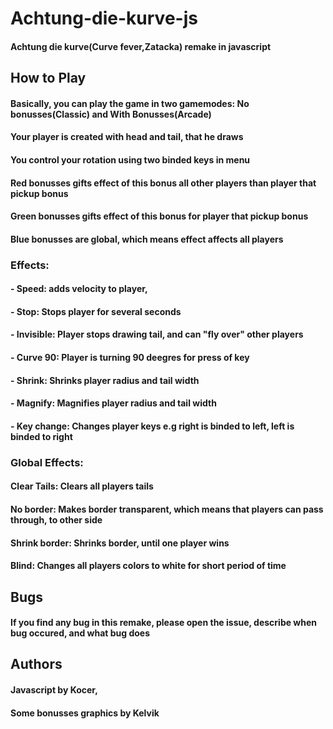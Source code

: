 # Achtung-die-kurve-js
#### Achtung die kurve(Curve fever,Zatacka) remake in javascript
## How to Play
#### Basically, you can play the game in two gamemodes: No bonusses(Classic) and With Bonusses(Arcade)
#### Your player is created with head and tail, that he draws
#### You control your rotation using two binded keys in menu
#### Red bonusses gifts effect of this bonus all other players than player that pickup bonus
#### Green bonusses gifts effect of this bonus for player that pickup bonus
#### Blue bonusses are global, which means effect affects all players
### Effects:
#### - Speed: adds velocity to player,
#### - Stop: Stops player for several seconds
#### - Invisible: Player stops drawing tail, and can "fly over" other players
#### - Curve 90: Player is turning 90 deegres for press of key
#### - Shrink: Shrinks player radius and tail width
#### - Magnify: Magnifies player radius and tail width
#### - Key change: Changes player keys e.g right is binded to left, left is binded to right
### Global Effects:
#### Clear Tails: Clears all players tails
#### No border: Makes border transparent, which means that players can pass through, to other side
#### Shrink border: Shrinks border, until one player wins
#### Blind: Changes all players colors to white for short period of time
## Bugs
#### If you find any bug in this remake, please open the issue, describe when bug occured, and what bug does
## Authors
#### Javascript by Kocer,
#### Some bonusses graphics by Kelvik

